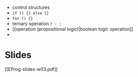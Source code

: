 
- control structures
- `if () {} else {}`
- `for () {}`
- ternary operation `? : ;`
- [[operation (propositional logic)|boolean logic operation]]
- 


# Slides

[[EProg-slides-w03.pdf]]
